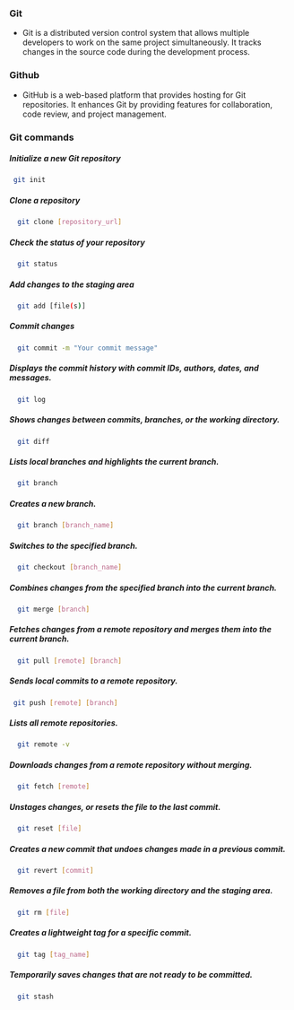 ### Git
- Git is a distributed version control system that allows multiple developers to work on the same project simultaneously. It tracks changes in the source code during the development process.

### Github
- GitHub is a web-based platform that provides hosting for Git repositories. It enhances Git by providing features for collaboration, code review, and project management.

### Git commands

##### Initialize a new Git repository
 
 ```bash
  git init  
```

##### Clone a repository

```bash
  git clone [repository_url]
```

  ##### Check the status of your repository
  
```bash
  git status
```

##### Add changes to the staging area
  
```bash
  git add [file(s)]
```

  ##### Commit changes

```bash
  git commit -m "Your commit message"
```

  ##### Displays the commit history with commit IDs, authors, dates, and messages.
  
```bash
  git log
```

  ##### Shows changes between commits, branches, or the working directory.
  
```bash
  git diff
```

 ##### Lists local branches and highlights the current branch.
  
```bash
  git branch
```

  ##### Creates a new branch.
  
```bash
  git branch [branch_name]
```

  ##### Switches to the specified branch.
  
```bash
  git checkout [branch_name]
```

  ##### Combines changes from the specified branch into the current branch.
  
```bash
  git merge [branch]
```

 ##### Fetches changes from a remote repository and merges them into the current branch.
  
```bash
  git pull [remote] [branch]
```

##### Sends local commits to a remote repository.

 ```bash
  git push [remote] [branch]
``` 

##### Lists all remote repositories.

```bash
  git remote -v
```

##### Downloads changes from a remote repository without merging.
  
```bash
  git fetch [remote]
```

##### Unstages changes, or resets the file to the last commit.

```bash
  git reset [file]
``` 

##### Creates a new commit that undoes changes made in a previous commit.

```bash
  git revert [commit]
```
  
##### Removes a file from both the working directory and the staging area.

```bash
  git rm [file]
```

##### Creates a lightweight tag for a specific commit.

```bash
  git tag [tag_name]
``` 

##### Temporarily saves changes that are not ready to be committed.

```bash
  git stash
```



